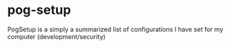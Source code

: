 # pog-setup
PogSetup is a simply a summarized list of configurations I have set for my computer (development/security)
